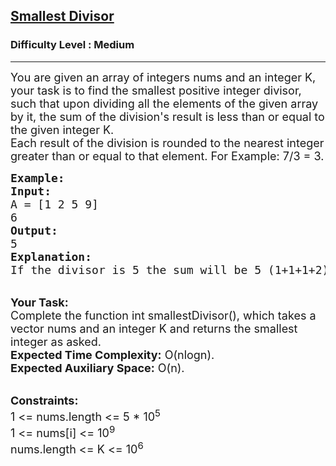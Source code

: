 <h2><a href="https://practice.geeksforgeeks.org/problems/smallest-divisor/1">Smallest Divisor</a></h2><h3>Difficulty Level : Medium</h3><hr><div class="problems_problem_content__Xm_eO"><p><span style="font-size:18px">You are given an array of integers nums and an integer K, your task is to find the smallest positive integer divisor, such that upon dividing all the elements of the given array by it, the sum of the division's result is less than or equal to the given integer K.<br>
Each result of the division is rounded to the nearest integer greater than or equal to that element. For Example: 7/3 = 3.</span></p>

<pre><span style="font-size:18px"><strong>Example:</strong>
<strong>Input: </strong>
A = [1 2 5 9]
6
<strong>Output:</strong>
5
<strong>Explanation:</strong>
If the divisor is 5 the sum will be 5 (1+1+1+2), which is less than 6.</span></pre>

<p><br>
<span style="font-size:18px"><strong>Your Task:</strong><br>
Complete the function int smallestDivisor(), which takes a vector nums and an integer K and returns the smallest integer as asked.<br>
<strong>Expected Time Complexity:</strong> O(nlogn).<br>
<strong>Expected Auxiliary Space:</strong> O(n).</span></p>

<p><br>
<span style="font-size:18px"><strong>Constraints:</strong><br>
1 &lt;= nums.length &lt;= 5 * 10<sup>5</sup><br>
1 &lt;= nums[i] &lt;= 10<sup>9</sup><br>
nums.length &lt;= K &lt;= 10<sup>6</sup></span></p>

<p><br>
&nbsp;</p>
</div>